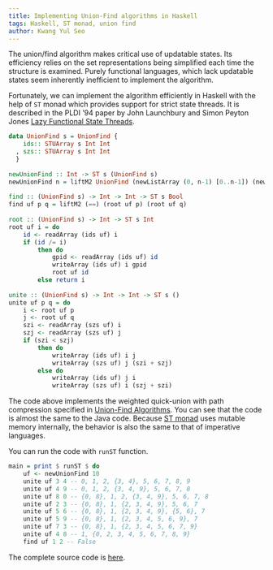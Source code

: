 ```yaml
---
title: Implementing Union-Find algorithms in Haskell
tags: Haskell, ST monad, union find
author: Kwang Yul Seo
---
```


The union/find algorithm makes critical use of updatable states. Its efficiency
relies on the set representations being simplified each time the structure is
examined. Purely functional languages, which lack updatable states seem
inherently inefficient to implement the algorithm.

Fortunately, we can implement the algorithm efficiently in Haskell with the help
of `ST` monad which provides support for strict state threads. It is described in
the PLDI ’94 paper by John Launchbury and Simon Peyton Jones [Lazy Functional
State Threads][state].

```haskell
data UnionFind s = UnionFind {
    ids:: STUArray s Int Int
  , szs:: STUArray s Int Int
  }
 
newUnionFind :: Int -> ST s (UnionFind s)
newUnionFind n = liftM2 UnionFind (newListArray (0, n-1) [0..n-1]) (newArray (0, n-1) 1)
 
find :: (UnionFind s) -> Int -> Int -> ST s Bool
find uf p q = liftM2 (==) (root uf p) (root uf q)
 
root :: (UnionFind s) -> Int -> ST s Int
root uf i = do
    id <- readArray (ids uf) i
    if (id /= i)
        then do
            gpid <- readArray (ids uf) id
            writeArray (ids uf) i gpid
            root uf id
        else return i
 
unite :: (UnionFind s) -> Int -> Int -> ST s ()
unite uf p q = do
    i <- root uf p
    j <- root uf q
    szi <- readArray (szs uf) i
    szj <- readArray (szs uf) j
    if (szi < szj)
        then do
            writeArray (ids uf) i j
            writeArray (szs uf) j (szi + szj)
        else do
            writeArray (ids uf) j i
            writeArray (szs uf) i (szj + szi)
```

The code above implements the weighted quick-union with path compression
specified in [Union-Find Algorithms][01UnionFind]. You can see that the code is
almost the same to the Java code. Because [ST monad][st] uses mutable memory
internally, the behavior is also the same to that of imperative languages.

You can run the code with `runST` function.

```haskell
main = print $ runST $ do
    uf <- newUnionFind 10
    unite uf 3 4 -- 0, 1, 2, {3, 4}, 5, 6, 7, 8, 9
    unite uf 4 9 -- 0, 1, 2, {3, 4, 9}, 5, 6, 7, 8
    unite uf 8 0 -- {0, 8}, 1, 2, {3, 4, 9}, 5, 6, 7, 8
    unite uf 2 3 -- {0, 8}, 1, {2, 3, 4, 9}, 5, 6, 7
    unite uf 5 6 -- {0, 8}, 1, {2, 3, 4, 9}, {5, 6}, 7
    unite uf 5 9 -- {0, 8}, 1, {2, 3, 4, 5, 6, 9}, 7
    unite uf 7 3 -- {0, 8}, 1, {2, 3, 4, 5, 6, 7, 9}
    unite uf 4 8 -- 1, {0, 2, 3, 4, 5, 6, 7, 8, 9}
    find uf 1 2 -- False
```

The complete source code is [here][gist].

[state]: http://research.microsoft.com/~simonpj/Papers/lazy-functional-state-threads.ps.Z
[st]: http://www.haskell.org/haskellwiki/Monad/ST
[01UnionFind]: http://www.cs.princeton.edu/~rs/AlgsDS07/01UnionFind.pdf
[gist]: https://gist.github.com/kseo/8693028

